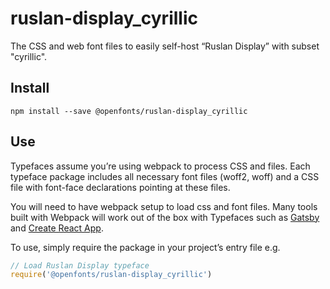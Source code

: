 
# ruslan-display_cyrillic

The CSS and web font files to easily self-host “Ruslan Display” with subset "cyrillic".

## Install

`npm install --save @openfonts/ruslan-display_cyrillic`

## Use

Typefaces assume you’re using webpack to process CSS and files. Each typeface
package includes all necessary font files (woff2, woff) and a CSS file with
font-face declarations pointing at these files.

You will need to have webpack setup to load css and font files. Many tools built
with Webpack will work out of the box with Typefaces such as [Gatsby](https://github.com/gatsbyjs/gatsby)
and [Create React App](https://github.com/facebookincubator/create-react-app).

To use, simply require the package in your project’s entry file e.g.

```javascript
// Load Ruslan Display typeface
require('@openfonts/ruslan-display_cyrillic')
```
